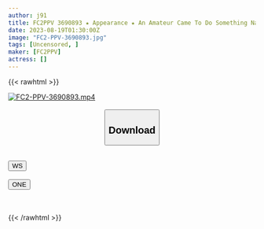 ```yaml
---
author: j91
title: FC2PPV 3690893 ★ Appearance ★ An Amateur Came To Do Something Naughty! Case #3 Yuika-Chan (22), A Sexy Hostess [With Benefits]
date: 2023-08-19T01:30:00Z
image: "FC2-PPV-3690893.jpg"
tags: [Uncensored, ]
maker: [FC2PPV]
actress: []
---
```



{{< rawhtml >}}

<div class="video" data-videoid="oa48at5u2174">
    <a href="javascript:;">
        <img src="https://my.j91.asia/posts/FC2-PPV-3690893/FC2-PPV-3690893.jpg" width="WIDTH" height="HEIGHT" alt="FC2-PPV-3690893.mp4" loading="lazy">
    </a>
</div>

<script type="text/javascript" src="https://j91.asia/asset/on-demand-ws.js"></script>

<br>
  <link rel="stylesheet" href="https://j91.asia/asset/bs5.css">
  
  <center>
  <button class="btn btn-primary" type="button" data-bs-toggle="collapse" data-bs-target=".multi-collapse" aria-expanded="false" aria-controls="multiCollapseExample1 multiCollapseExample2"><h2>Download</h2></button></center>
</p>
<div class="row">
  <div class="col">
    <div class="collapse multi-collapse" id="multiCollapseExample1">
      <div class="card card-body">
	      	      <br>
<div class="buttons">  
<a href="https://wolfstream.tv/v/oa48at5u2174"><button class="btn-hover color-3"><i class="fa fa-download"></i> WS</button></a></div>
    </div>
  </div>
</div>
  <div class="col">
    <div class="collapse multi-collapse" id="multiCollapseExample2">
      <div class="card card-body">
	      <br>
<div class="buttons">
    <a href="https://oneupload.to/z6yn03vbnu2h"><button class="btn-hover color-9"><i class="fa fa-download"></i> ONE</button></a></div>
<br><br>
      </div>
    </div>
  </div>
</div>

{{< /rawhtml >}}
